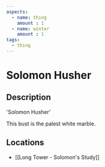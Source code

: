 ```yaml
---
aspects: 
  - name: thing
    amount : 1
  - name: winter
    amount : 1
tags:
  - thing
---
```


# Solomon Husher

## Description
'Solomon Husher'

This bust is the palest white marble.
## Locations
- [[Long Tower - Solomon's Study]]